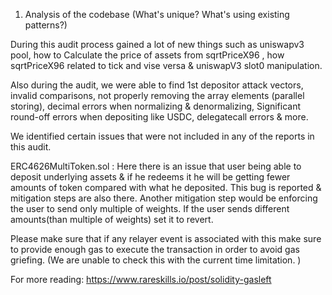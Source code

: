 1. Analysis of the codebase (What's unique? What's using existing patterns?)

During this audit process gained a lot of new things such as uniswapv3 pool, how to Calculate the price of assets from
sqrtPriceX96 , how  sqrtPriceX96 related to tick and vise versa & uniswapV3 slot0 manipulation.

Also during the audit, we were able to find 1st depositor attack vectors, invalid comparisons, not properly removing the array
elements (parallel storing), decimal errors when normalizing & denormalizing, Significant round-off errors when depositing like USDC, delegatecall errors & more. 

 We identified certain issues that were not included in any of the reports in this audit. 

ERC4626MultiToken.sol : Here there is an issue that user being able to deposit underlying assets & if he redeems it he will be
getting fewer amounts of token compared with what he deposited. This bug is reported & mitigation steps are also there. Another
mitigation step would be enforcing the user to send only multiple of weights. If the user sends different amounts(than multiple of
weights) set it to revert.

Please make sure that if any relayer event is associated with this make sure to provide enough gas to execute the transaction in
order to avoid gas griefing. (We are unable to check this with the current time limitation. )

For more reading: https://www.rareskills.io/post/solidity-gasleft


